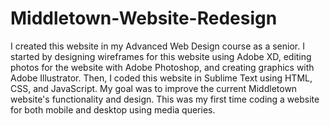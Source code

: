 # Middletown-Website-Redesign
I created this website in my Advanced Web Design course as a senior. I started by designing wireframes for this website using Adobe XD, editing photos for the website with Adobe Photoshop, and creating graphics with Adobe Illustrator. Then, I coded this website in Sublime Text using HTML, CSS, and JavaScript. My goal was to improve the current Middletown website's functionality and design. This was my first time coding a website for both mobile and desktop using media queries.
